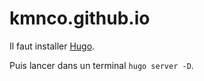 # kmnco.github.io

Il faut installer [Hugo](https://gohugo.io).

Puis lancer dans un terminal `hugo server -D`.
